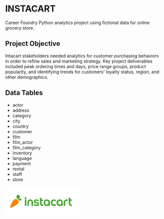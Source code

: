 # INSTACART
Career Foundry Python analytics project using fictional data for online grocery store. 

## Project Objective
Intacart stakeholders needed analytics for customer purchasing behaviors in order to refine sales and marketing strategy. Key project deliverables included peak ordering times and days, price range groups, product popularity, and identifying trends for customers' loyalty status, region, and other demographics. 

## Data Tables
+ actor
+ address
+ category
+ city
+ country
+ customer
+ film
+ film_actor
+ film_category
+ inventory
+ language
+ payment
+ rental
+ staff
+ store

![instacart_logo.](https://github.com/bruceramseyer/instacart/blob/main/instacart%20logo.jpg)
